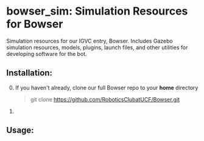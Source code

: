# bowser_sim: Simulation Resources for Bowser

Simulation resources for our IGVC entry, Bowser. Includes Gazebo simulation resources, models, plugins, launch files, and other utilities for developing software for the bot. 

## Installation:

0) If you haven't already, clone our full Bowser repo to your <b>home</b> directory

    > git clone https://github.com/RoboticsClubatUCF/Bowser.git
    
1)  



## Usage:





